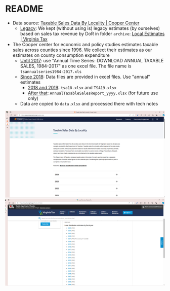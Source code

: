 # README

* Data source: [Taxable Sales Data By Locality | Cooper Center](https://www.coopercenter.org/taxable-sales)
  * <u>Legacy</u>: We kept (without using is) legacy estimates (by ourselves) based on sales tax revenue by DoR in folder `archive`: [Local Estimates | Virginia Tax](https://www.tax.virginia.gov/local-estimates)
* The Cooper center for economic and policy studies estimates taxable sales across counties since 1996. We collect their estimates as our estimates on county consumption expenditure
  * <u>Until 2017</u>: use "Annual Time Series: DOWNLOAD ANNUAL TAXABLE SALES, 1984-2017" as one excel file. The file name is `tsannualseries1984-2017.xls`
  * <u>Since 2018</u>: Data files are provided in excel files. Use "annual" estimates
    * <u>2018 and 2019</u>: `tsa18.xlsx` and `TSA19.xlsx`
    * <u>After that</u>: `AnnualTaxableSalesReport_yyyy.xlsx` (for future use only)
  * Data are copied to `data.xlsx` and processed there with tech notes

<img src="data%20source%201.png" alt="data source 1" style="zoom:75%;" />

<img src="data%20source%202.png" alt="data source 2" style="zoom:75%;" />
